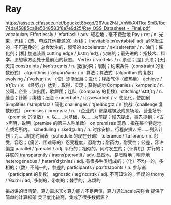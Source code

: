 # Ray

https://assets.ctfassets.net/bguokct8bxgd/26Vuu2NJLVnWkX4TkalSmB/fbc74da45885ca8e5048583f8a7e9d25/Ray_OSS_Datasheet_-_Final.pdf
vocabulary
Effortlessly / ˈefərtləsli / adv.  轻松地；毫不费劲地
Ray / reɪ / n.  光束，光线；（热、电或其他能源的）射线；
Inevitable ɪnˈevɪtəb(ə)l adj.  必然发生的，不可避免的；总会发生的，惯常的
accelerator / əkˈseləreɪtər / n.  油门；催化剂；[机] 加速装置
cutting edge / ˌkʌtɪŋ ˈedʒ /  尖端的；最先进的：指技术、科学、思想等方面处于最前沿的状态。
Vertex / ˈvɜːrteks / n.  顶点；[昆] 头顶；[天] 天顶
constraints / kənˈstreɪnts / n.  [数]约束；限制；约束条件（constraint 的复数形式）
algorithms / ˈælɡərɪðəmz / n.  算法；算法式（algorithm 的复数）
evolving / ɪˈvɑːlvɪŋ / v.  （使）逐渐发展；进化；释放气体（或热量）
achieve / əˈtʃiːv / v.  （经努力）达到，取得，实现；获得成功
Companies / ˈkʌmpəniz / n.  公司，企业；演出团，歌舞团；连队（company 的复数）
stitching/ ˈstɪtʃɪŋ / n.  缝合；针脚；绑结；压合
exacerbate / ɪɡˈzæsərbeɪt / v.  使恶化，使加剧
Simplifies  /ˈsɪmplɪfaɪz / 简化
challenges / ˈtʃælɪndʒɪz / n.  挑战（challenge 复数形式）
premises / ˈpremɪsɪz / n.  （企业的）房屋建筑及附属场地，营业场所（premise 的复数） v.  以……为基础，以……为前提；预先提出，事先提到；<古>声明，说明（premise 的第三人称单数）
on premises 现场：指在某个特定地点或场所内。
scheduling / ˈskedʒuːlɪŋ / n.  时序安排，行程安排v.  把……列入计划；为……制定时间表（schedule 的现在分词）
tolerance / ˈtɑːlərəns / n.  忍受，容忍；（痛苦、困难等的）忍受程度，忍耐力；耐药力，耐受性；公差，容许偏差
parallel / ˈpærəlel / adj.   平行的；相似的，同时发生的；（计算机）并行的；并联的
transparently / trænsˈpærəntli / adv.  显然地，易觉察地；明亮地
heterogeneous / ˌhetərəˈdʒiːniəs / adj.  有很多种类组成的；（化）不均一的，多相的；（数）不纯一的，参差的
participants / pɑːrˈtɪsɪpənts / n.  参与者（participant 的复数）
agnostic / æɡˈnɑːstɪk / adj.  不可知论的；怀疑的
thorny / ˈθɔːrni / adj.  多刺的，带刺的；棘手的，麻烦的


挑战讲的很清楚，算力需求10x 算力能力不足两倍，算力通过scale来弥合
提供了简单的计算框架
灵活度比较高，集成了很多数据源？

